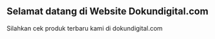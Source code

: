 ## Selamat datang di Website Dokundigital.com

Silahkan cek produk terbaru kami di dokundigital.com
